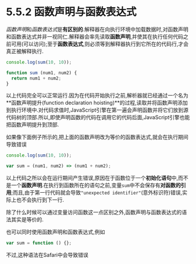 # 5.5.2 函数声明与函数表达式

*函数声明*和*函数表达式*是**有区别的**.解释器在向执行环境中加载数据时,对函数声明和函数表达式并非一视同仁.解释器会率先读取**函数声明**,并使其在执行任何代码之前可用(可以访问);至于**函数表达式**,则必须等到解释器执行到它所在的代码行,才会真正被解释执行.

``` js .line-numbers
console.log(sum(10, 10));

function sum (num1, num2) {
  return num1 + num2;
}
```

以上代码完全可以正常运行.因为在代码开始执行之前,解析器就已经通过一个名为**函数声明提升(function declaration hoisting)**的过程,读取并将函数声明添加到执行环境中.对代码求值时,JavaScript引擎在第一遍会声明函数并将它们放到源代码树的顶部.所以,即使声明函数的代码在调用它的代码后面,JavaScript引擎也能把函数声明提升到顶部.

如果像下面例子所示的,把上面的函数声明改为等价的函数表达式,就会在执行期间导致错误

``` js .line-numbers
console.log(sum(10, 10));

var sum = (num1, num2) => (num1 + num2);
```

以上代码之所以会在运行期间产生错误,原因在于函数位于一个**初始化语句**中,而不是一个**函数声明**.在执行到函数所在的语句之前,变量`sum`中不会保存有**对函数的引用**;而且,由于第一行代码就会导致`"unexpected identifier"`(意外标识符)错误,实际上也不会执行到下一行.

除了什么时候可以通过变量访问函数这一点区别之外,函数声明与函数表达式的语法其实是等价的.

也可以同时使用函数声明和函数表达式,例如

``` js .line-numbers
var sum = function () {};
```

不过,这种语法在Safari中会导致错误
